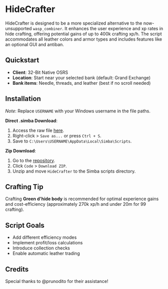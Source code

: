 # HideCrafter

HideCrafter is designed to be a more specialized alternative to the now-unsupported `wasp_combiner`. It enhances the user experience and xp rates in hide crafting, offering potential gains of up to 400k crafting xp/h. The script accommodates all leather colors and armor types and includes features like an optional GUI and antiban.

## Quickstart
- **Client**: 32-Bit Native OSRS
- **Location**: Start near your selected bank (default: Grand Exchange)
- **Bank items**: Needle, threads, and leather (best if no scroll needed)

## Installation
*Note*: Replace `USERNAME` with your Windows username in the file paths.

**Direct .simba Download**:
1. Access the raw file [here](https://github.com/TazE-scripts/HideCrafter/raw/main/TazE_HideCrafter.simba).
2. Right-click > `Save as...` or press `Ctrl + S`.
3. Save to `C:\Users\USERNAME\AppData\Local\Simba\Scripts`.

**Zip Download**:
1. Go to the [repository](https://github.com/TazE-scripts/HideCrafter).
2. Click `Code` > `Download ZIP`.
3. Unzip and move `HideCrafter` to the Simba scripts directory.

## Crafting Tip
Crafting **Green d'hide body** is recommended for optimal experience gains and cost-efficiency (approximately 270k xp/h and under 20m for 99 crafting).

## Script Goals
- Add different efficiency modes
- Implement profit/loss calculations
- Introduce collection checks
- Enable automatic leather trading

## Credits
Special thanks to @prunodito for their assistance!
